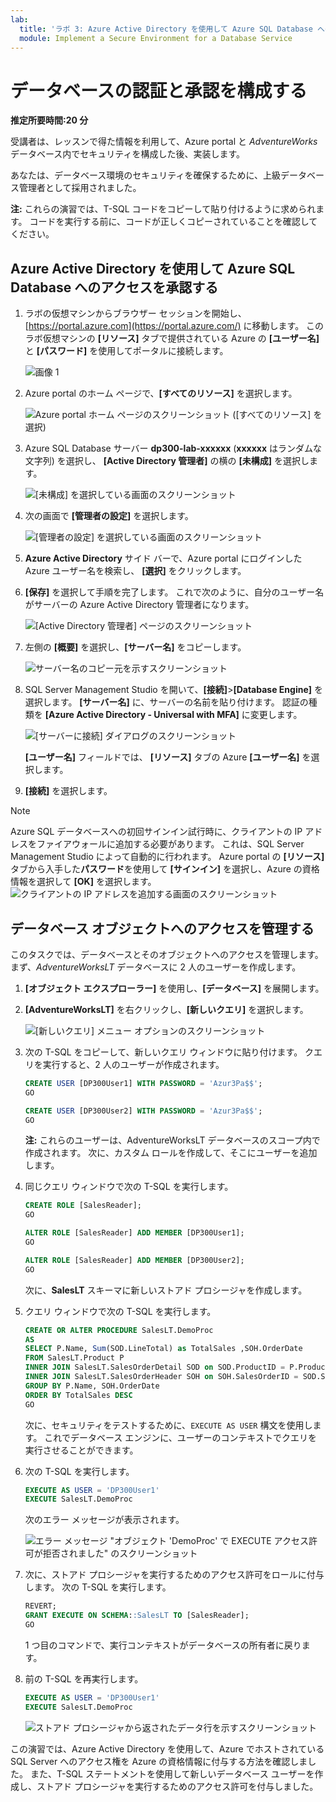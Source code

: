 ```yaml
---
lab:
  title: 'ラボ 3: Azure Active Directory を使用して Azure SQL Database へのアクセスを承認する'
  module: Implement a Secure Environment for a Database Service
---
```


# <a name="configure-database-authentication-and-authorization"></a>データベースの認証と承認を構成する

**推定所要時間:20 分**

受講者は、レッスンで得た情報を利用して、Azure portal と *AdventureWorks* データベース内でセキュリティを構成した後、実装します。

あなたは、データベース環境のセキュリティを確保するために、上級データベース管理者として採用されました。

**注:** これらの演習では、T-SQL コードをコピーして貼り付けるように求められます。 コードを実行する前に、コードが正しくコピーされていることを確認してください。

## <a name="authorize-access-to-azure-sql-database-with-azure-active-directory"></a>Azure Active Directory を使用して Azure SQL Database へのアクセスを承認する

1. ラボの仮想マシンからブラウザー セッションを開始し、[https://portal.azure.com](https://portal.azure.com/) に移動します。 このラボ仮想マシンの **[リソース]** タブで提供されている Azure の **[ユーザー名]** と **[パスワード]** を使用してポータルに接続します。

    ![画像 1](../images/dp-300-module-01-lab-01.png)

1. Azure portal のホーム ページで、**[すべてのリソース]** を選択します。

    ![Azure portal ホーム ページのスクリーンショット ([すべてのリソース] を選択)](../images/dp-300-module-03-lab-01.png)

1. Azure SQL Database サーバー **dp300-lab-xxxxxx** (**xxxxxx** はランダムな文字列) を選択し、 **[Active Directory 管理者]** の横の **[未構成]** を選択します。

    ![[未構成] を選択している画面のスクリーンショット](../images/dp-300-module-03-lab-02.png)

1. 次の画面で **[管理者の設定]** を選択します。

    ![[管理者の設定] を選択している画面のスクリーンショット](../images/dp-300-module-03-lab-03.png)

1. **Azure Active Directory** サイド バーで、Azure portal にログインした Azure ユーザー名を検索し、 **[選択]** をクリックします。

1. **[保存]** を選択して手順を完了します。 これで次のように、自分のユーザー名がサーバーの Azure Active Directory 管理者になります。

    ![[Active Directory 管理者] ページのスクリーンショット](../images/dp-300-module-03-lab-04.png)

1. 左側の **[概要]** を選択し、**[サーバー名]** をコピーします。

    ![サーバー名のコピー元を示すスクリーンショット](../images/dp-300-module-03-lab-05.png)

1. SQL Server Management Studio を開いて、**[接続]**>**[Database Engine]** を選択します。 **[サーバー名]** に、サーバーの名前を貼り付けます。 認証の種類を **[Azure Active Directory - Universal with MFA]** に変更します。

    ![[サーバーに接続] ダイアログのスクリーンショット](../images/dp-300-module-03-lab-06.png)

    **[ユーザー名]** フィールドでは、 **[リソース]** タブの Azure **[ユーザー名]** を選択します。

1. **[接続]** を選択します。

> [!NOTE]
> Azure SQL データベースへの初回サインイン試行時に、クライアントの IP アドレスをファイアウォールに追加する必要があります。 これは、SQL Server Management Studio によって自動的に行われます。 Azure portal の **[リソース]** タブから入手した**パスワード**を使用して **[サインイン]** を選択し、Azure の資格情報を選択して **[OK]** を選択します。
> ![クライアントの IP アドレスを追加する画面のスクリーンショット](../images/dp-300-module-03-lab-07.png)

## <a name="manage-access-to-database-objects"></a>データベース オブジェクトへのアクセスを管理する

このタスクでは、データベースとそのオブジェクトへのアクセスを管理します。 まず、*AdventureWorksLT* データベースに 2 人のユーザーを作成します。

1. **[オブジェクト エクスプローラー]** を使用し、**[データベース]** を展開します。
1. **[AdventureWorksLT]** を右クリックし、**[新しいクエリ]** を選択します。

    ![[新しいクエリ] メニュー オプションのスクリーンショット](../images/dp-300-module-03-lab-08.png)

1. 次の T-SQL をコピーして、新しいクエリ ウィンドウに貼り付けます。 クエリを実行すると、2 人のユーザーが作成されます。

    ```sql
    CREATE USER [DP300User1] WITH PASSWORD = 'Azur3Pa$$';
    GO

    CREATE USER [DP300User2] WITH PASSWORD = 'Azur3Pa$$';
    GO
    ```

    **注:** これらのユーザーは、AdventureWorksLT データベースのスコープ内で作成されます。 次に、カスタム ロールを作成して、そこにユーザーを追加します。

1. 同じクエリ ウィンドウで次の T-SQL を実行します。

    ```sql
    CREATE ROLE [SalesReader];
    GO

    ALTER ROLE [SalesReader] ADD MEMBER [DP300User1];
    GO

    ALTER ROLE [SalesReader] ADD MEMBER [DP300User2];
    GO
    ```

    次に、**SalesLT** スキーマに新しいストアド プロシージャを作成します。

1. クエリ ウィンドウで次の T-SQL を実行します。

    ```sql
    CREATE OR ALTER PROCEDURE SalesLT.DemoProc
    AS
    SELECT P.Name, Sum(SOD.LineTotal) as TotalSales ,SOH.OrderDate
    FROM SalesLT.Product P
    INNER JOIN SalesLT.SalesOrderDetail SOD on SOD.ProductID = P.ProductID
    INNER JOIN SalesLT.SalesOrderHeader SOH on SOH.SalesOrderID = SOD.SalesOrderID
    GROUP BY P.Name, SOH.OrderDate
    ORDER BY TotalSales DESC
    GO
    ```

    次に、セキュリティをテストするために、`EXECUTE AS USER` 構文を使用します。 これでデータベース エンジンに、ユーザーのコンテキストでクエリを実行させることができます。

1. 次の T-SQL を実行します。

    ```sql
    EXECUTE AS USER = 'DP300User1'
    EXECUTE SalesLT.DemoProc
    ```

    次のエラー メッセージが表示されます。

    ![エラー メッセージ "オブジェクト 'DemoProc' で EXECUTE アクセス許可が拒否されました" のスクリーンショット](../images/dp-300-module-03-lab-09.png)

1. 次に、ストアド プロシージャを実行するためのアクセス許可をロールに付与します。 次の T-SQL を実行します。

    ```sql
    REVERT;
    GRANT EXECUTE ON SCHEMA::SalesLT TO [SalesReader];
    GO
    ```

    1 つ目のコマンドで、実行コンテキストがデータベースの所有者に戻ります。

1. 前の T-SQL を再実行します。

    ```sql
    EXECUTE AS USER = 'DP300User1'
    EXECUTE SalesLT.DemoProc
    ```

    ![ストアド プロシージャから返されたデータ行を示すスクリーンショット](../images/dp-300-module-03-lab-10.png)

この演習では、Azure Active Directory を使用して、Azure でホストされている SQL Server へのアクセス権を Azure の資格情報に付与する方法を確認しました。 また、T-SQL ステートメントを使用して新しいデータベース ユーザーを作成し、ストアド プロシージャを実行するためのアクセス許可を付与しました。
